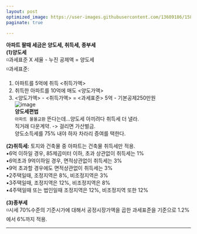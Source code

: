 ```yaml
---
layout: post
optimized_image: https://user-images.githubusercontent.com/13609186/158834851-5c5d7736-001b-448d-8bb6-eb99f2f16233.jpg
paginate: true

---
```

**아파트 팔때 세금은 양도세, 취득세, 종부세** <br>
**(1)양도세** <br>
◽과세표준 X 세율 - 누진 공제액 = 양도세 <br>
◽과세표준: <br>
1. 아파트를 5억에 취득 <취득가액> <br>
2. 취득한 아파트를 10억에 매도 <양도가액> <br>
3. <양도가액> - <취득가액> = <과세표준> 5억 - 기본공제250만원 <br>
![image](https://user-images.githubusercontent.com/13609186/160989768-0804ad8f-195d-4fdc-b47d-3e1cde6707c4.png) <br>
**양도세편법** <br>
`아파트 물물교환` 뜬다는데…양도세 아끼려다 취득세 더 낼라. <br>
직거래 다운계약.  -> 걸리면 가산벌금. <br>
양도소득세를 75% 내야 하자 차라리 증여를 택한다. <br>

**(2)취득세:** 토지와 건축물 중 아파트는 건축물 취득세만 적용.<br>
▪6억 이하일 경우, 85제곱미터 이하, 초과 상관없이 취득세는 1%<br>
▪6억초과 9억이하일 경우, 면적상관없이 취득세는 3%<br>
▪9억 초과할 경우에도 면적상관없이 취득세는 3%<br>
▪2주택일때, 조정지역은 8%, 비조정지역은 3%<br>
▪3주택일때, 조정지역은 12%, 비조정지역은 8%<br>
▪4주택일때 또는 법인일때 조정지역은 12%, 비조정지역 또한 12%<br>


**(3)종부세** <br>
◽시세 70%수준의 기준시가에 대해서 공정시장가액을 곱한 과세표준을 기준으로 1.2%에서 6%까지 적용. <br>

---
